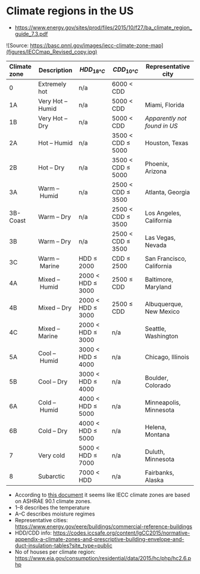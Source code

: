 # Climate regions in the US

- https://www.energy.gov/sites/prod/files/2015/10/f27/ba_climate_region_guide_7.3.pdf



![Source: https://basc.pnnl.gov/images/iecc-climate-zone-map](figures/IECCmap_Revised_copy.jpg)



| Climate zone | Description      | $HDD_{18°C}$      | $CDD_{10°C}$      | Representative city          |
| :----------- | ---------------- | ----------------- | ----------------- | ---------------------------- |
| 0            | Extremely hot    | n/a               | 6000 < CDD        |                              |
| 1A           | Very Hot – Humid | n/a               | 5000 < CDD        | Miami, Florida               |
| 1B           | Very Hot – Dry   | n/a               | 5000 < CDD        | *Apparently not found in US* |
| 2A           | Hot – Humid      | n/a               | 3500 < CDD ≤ 5000 | Houston, Texas               |
| 2B           | Hot – Dry        | n/a               | 3500 < CDD ≤ 5000 | Phoenix, Arizona             |
| 3A           | Warm – Humid     | n/a               | 2500 < CDD ≤ 3500 | Atlanta, Georgia             |
| 3B-Coast     | Warm – Dry       | n/a               | 2500 < CDD ≤ 3500 | Los Angeles, California      |
| 3B           | Warm – Dry       | n/a               | 2500 < CDD ≤ 3500 | Las Vegas, Nevada            |
| 3C           | Warm – Marine    | HDD ≤ 2000        | CDD ≤ 2500        | San Francisco, California    |
| 4A           | Mixed – Humid    | 2000 < HDD ≤ 3000 | 2500 ≤ CDD        | Baltimore, Maryland          |
| 4B           | Mixed – Dry      | 2000 < HDD ≤ 3000 | 2500 ≤ CDD        | Albuquerque, New Mexico      |
| 4C           | Mixed – Marine   | 2000 < HDD ≤ 3000 | n/a               | Seattle, Washington          |
| 5A           | Cool – Humid     | 3000 < HDD ≤ 4000 | n/a               | Chicago, Illinois            |
| 5B           | Cool – Dry       | 3000 < HDD ≤ 4000 | n/a               | Boulder, Colorado            |
| 6A           | Cold – Humid     | 4000 < HDD ≤ 5000 | n/a               | Minneapolis, Minnesota       |
| 6B           | Cold – Dry       | 4000 < HDD ≤ 5000 | n/a               | Helena, Montana              |
| 7            | Very cold        | 5000 < HDD ≤ 7000 | n/a               | Duluth, Minnesota            |
| 8            | Subarctic        | 7000 < HDD        | n/a               | Fairbanks, Alaska            |

- According to [this document](https://www.energy.gov/sites/prod/files/2015/10/f27/ba_climate_region_guide_7.3.pdf) it seems like IECC climate zones are based on ASHRAE 90.1 climate zones.
- 1–8 describes the temperature
- A–C describes moisture regimes
- Representative cities: https://www.energy.gov/eere/buildings/commercial-reference-buildings
- HDD/CDD info: https://codes.iccsafe.org/content/IgCC2015/normative-appendix-a-climate-zones-and-prescriptive-building-envelope-and-duct-insulation-tables?site_type=public
- No of houses per climate region: https://www.eia.gov/consumption/residential/data/2015/hc/php/hc2.6.php